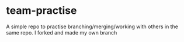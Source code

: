 # team-practise
A simple repo to practise branching/merging/working with others in the same repo. 
I forked and made my own branch